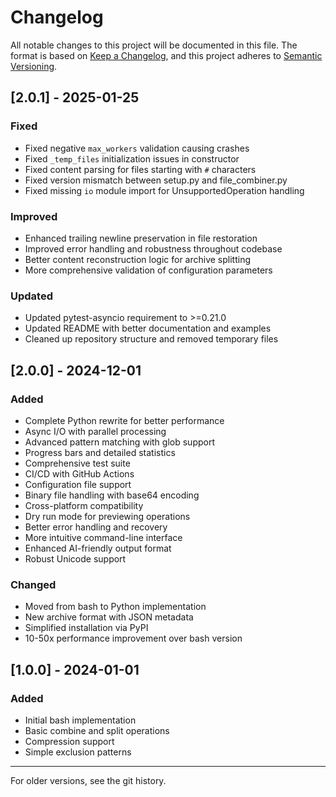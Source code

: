 # Changelog

All notable changes to this project will be documented in this file.
The format is based on [Keep a Changelog](https://keepachangelog.com/en/1.0.0/),
and this project adheres to [Semantic Versioning](https://semver.org/spec/v2.0.0.html).

## [2.0.1] - 2025-01-25

### Fixed
- Fixed negative `max_workers` validation causing crashes
- Fixed `_temp_files` initialization issues in constructor
- Fixed content parsing for files starting with `#` characters
- Fixed version mismatch between setup.py and file_combiner.py
- Fixed missing `io` module import for UnsupportedOperation handling

### Improved
- Enhanced trailing newline preservation in file restoration
- Improved error handling and robustness throughout codebase
- Better content reconstruction logic for archive splitting
- More comprehensive validation of configuration parameters

### Updated
- Updated pytest-asyncio requirement to >=0.21.0
- Updated README with better documentation and examples
- Cleaned up repository structure and removed temporary files

## [2.0.0] - 2024-12-01

### Added
- Complete Python rewrite for better performance
- Async I/O with parallel processing
- Advanced pattern matching with glob support
- Progress bars and detailed statistics
- Comprehensive test suite
- CI/CD with GitHub Actions
- Configuration file support
- Binary file handling with base64 encoding
- Cross-platform compatibility
- Dry run mode for previewing operations
- Better error handling and recovery
- More intuitive command-line interface
- Enhanced AI-friendly output format
- Robust Unicode support

### Changed
- Moved from bash to Python implementation
- New archive format with JSON metadata
- Simplified installation via PyPI
- 10-50x performance improvement over bash version

## [1.0.0] - 2024-01-01

### Added
- Initial bash implementation
- Basic combine and split operations
- Compression support
- Simple exclusion patterns

---
For older versions, see the git history.